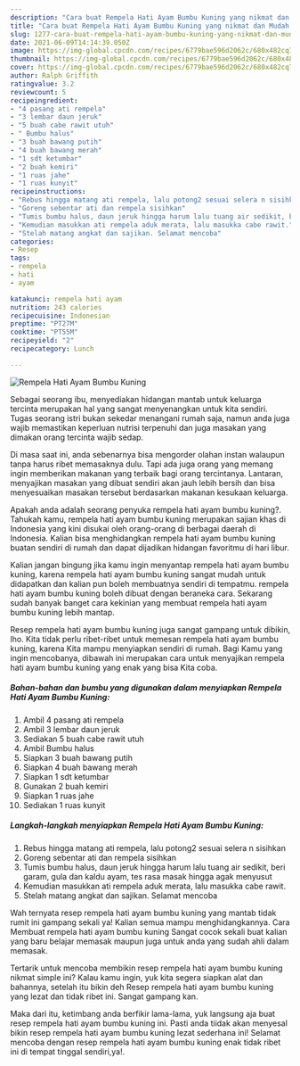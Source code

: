 ```yaml
---
description: "Cara buat Rempela Hati Ayam Bumbu Kuning yang nikmat dan Mudah Dibuat"
title: "Cara buat Rempela Hati Ayam Bumbu Kuning yang nikmat dan Mudah Dibuat"
slug: 1277-cara-buat-rempela-hati-ayam-bumbu-kuning-yang-nikmat-dan-mudah-dibuat
date: 2021-06-09T14:14:39.050Z
image: https://img-global.cpcdn.com/recipes/6779bae596d2062c/680x482cq70/rempela-hati-ayam-bumbu-kuning-foto-resep-utama.jpg
thumbnail: https://img-global.cpcdn.com/recipes/6779bae596d2062c/680x482cq70/rempela-hati-ayam-bumbu-kuning-foto-resep-utama.jpg
cover: https://img-global.cpcdn.com/recipes/6779bae596d2062c/680x482cq70/rempela-hati-ayam-bumbu-kuning-foto-resep-utama.jpg
author: Ralph Griffith
ratingvalue: 3.2
reviewcount: 5
recipeingredient:
- "4 pasang ati rempela"
- "3 lembar daun jeruk"
- "5 buah cabe rawit utuh"
- " Bumbu halus"
- "3 buah bawang putih"
- "4 buah bawang merah"
- "1 sdt ketumbar"
- "2 buah kemiri"
- "1 ruas jahe"
- "1 ruas kunyit"
recipeinstructions:
- "Rebus hingga matang ati rempela, lalu potong2 sesuai selera n sisihkan"
- "Goreng sebentar ati dan rempela sisihkan"
- "Tumis bumbu halus, daun jeruk hingga harum lalu tuang air sedikit, beri garam, gula dan kaldu ayam, tes rasa masak hingga agak menyusut"
- "Kemudian masukkan ati rempela aduk merata, lalu masukka cabe rawit."
- "Stelah matang angkat dan sajikan. Selamat mencoba"
categories:
- Resep
tags:
- rempela
- hati
- ayam

katakunci: rempela hati ayam 
nutrition: 243 calories
recipecuisine: Indonesian
preptime: "PT27M"
cooktime: "PT55M"
recipeyield: "2"
recipecategory: Lunch

---
```



![Rempela Hati Ayam Bumbu Kuning](https://img-global.cpcdn.com/recipes/6779bae596d2062c/680x482cq70/rempela-hati-ayam-bumbu-kuning-foto-resep-utama.jpg)

Sebagai seorang ibu, menyediakan hidangan mantab untuk keluarga tercinta merupakan hal yang sangat menyenangkan untuk kita sendiri. Tugas seorang istri bukan sekedar menangani rumah saja, namun anda juga wajib memastikan keperluan nutrisi terpenuhi dan juga masakan yang dimakan orang tercinta wajib sedap.

Di masa  saat ini, anda sebenarnya bisa mengorder olahan instan walaupun tanpa harus ribet memasaknya dulu. Tapi ada juga orang yang memang ingin memberikan makanan yang terbaik bagi orang tercintanya. Lantaran, menyajikan masakan yang dibuat sendiri akan jauh lebih bersih dan bisa menyesuaikan masakan tersebut berdasarkan makanan kesukaan keluarga. 



Apakah anda adalah seorang penyuka rempela hati ayam bumbu kuning?. Tahukah kamu, rempela hati ayam bumbu kuning merupakan sajian khas di Indonesia yang kini disukai oleh orang-orang di berbagai daerah di Indonesia. Kalian bisa menghidangkan rempela hati ayam bumbu kuning buatan sendiri di rumah dan dapat dijadikan hidangan favoritmu di hari libur.

Kalian jangan bingung jika kamu ingin menyantap rempela hati ayam bumbu kuning, karena rempela hati ayam bumbu kuning sangat mudah untuk didapatkan dan kalian pun boleh membuatnya sendiri di tempatmu. rempela hati ayam bumbu kuning boleh dibuat dengan beraneka cara. Sekarang sudah banyak banget cara kekinian yang membuat rempela hati ayam bumbu kuning lebih mantap.

Resep rempela hati ayam bumbu kuning juga sangat gampang untuk dibikin, lho. Kita tidak perlu ribet-ribet untuk memesan rempela hati ayam bumbu kuning, karena Kita mampu menyiapkan sendiri di rumah. Bagi Kamu yang ingin mencobanya, dibawah ini merupakan cara untuk menyajikan rempela hati ayam bumbu kuning yang enak yang bisa Kita coba.

<!--inarticleads1-->

##### Bahan-bahan dan bumbu yang digunakan dalam menyiapkan Rempela Hati Ayam Bumbu Kuning:

1. Ambil 4 pasang ati rempela
1. Ambil 3 lembar daun jeruk
1. Sediakan 5 buah cabe rawit utuh
1. Ambil  Bumbu halus
1. Siapkan 3 buah bawang putih
1. Siapkan 4 buah bawang merah
1. Siapkan 1 sdt ketumbar
1. Gunakan 2 buah kemiri
1. Siapkan 1 ruas jahe
1. Sediakan 1 ruas kunyit




<!--inarticleads2-->

##### Langkah-langkah menyiapkan Rempela Hati Ayam Bumbu Kuning:

1. Rebus hingga matang ati rempela, lalu potong2 sesuai selera n sisihkan
1. Goreng sebentar ati dan rempela sisihkan
1. Tumis bumbu halus, daun jeruk hingga harum lalu tuang air sedikit, beri garam, gula dan kaldu ayam, tes rasa masak hingga agak menyusut
1. Kemudian masukkan ati rempela aduk merata, lalu masukka cabe rawit.
1. Stelah matang angkat dan sajikan. Selamat mencoba




Wah ternyata resep rempela hati ayam bumbu kuning yang mantab tidak rumit ini gampang sekali ya! Kalian semua mampu menghidangkannya. Cara Membuat rempela hati ayam bumbu kuning Sangat cocok sekali buat kalian yang baru belajar memasak maupun juga untuk anda yang sudah ahli dalam memasak.

Tertarik untuk mencoba membikin resep rempela hati ayam bumbu kuning nikmat simple ini? Kalau kamu ingin, yuk kita segera siapkan alat dan bahannya, setelah itu bikin deh Resep rempela hati ayam bumbu kuning yang lezat dan tidak ribet ini. Sangat gampang kan. 

Maka dari itu, ketimbang anda berfikir lama-lama, yuk langsung aja buat resep rempela hati ayam bumbu kuning ini. Pasti anda tiidak akan menyesal bikin resep rempela hati ayam bumbu kuning lezat sederhana ini! Selamat mencoba dengan resep rempela hati ayam bumbu kuning enak tidak ribet ini di tempat tinggal sendiri,ya!.

